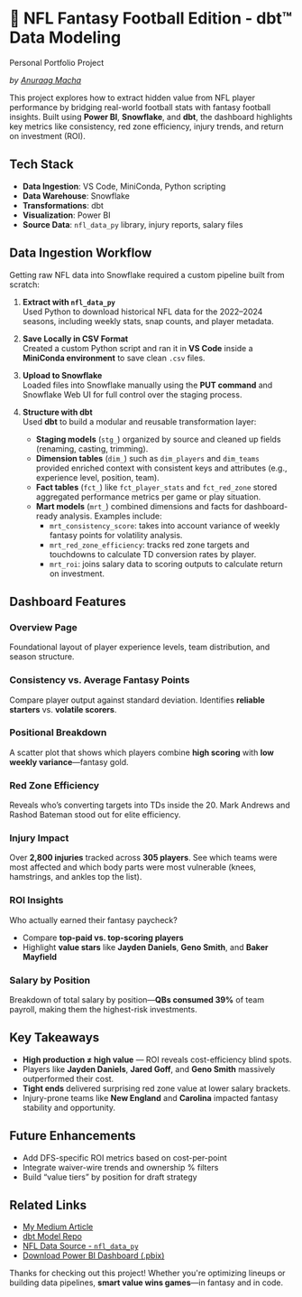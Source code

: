 # 🏈 NFL Fantasy Football Edition - dbt™ Data Modeling

Personal Portfolio Project

*by [Anuraag Macha](https://anrg-portfolio.vercel.app/)*

This project explores how to extract hidden value from NFL player performance by bridging real-world football stats with fantasy football insights. Built using **Power BI**, **Snowflake**, and **dbt**, the dashboard highlights key metrics like consistency, red zone efficiency, injury trends, and return on investment (ROI).

## Tech Stack

- **Data Ingestion**: VS Code, MiniConda, Python scripting
- **Data Warehouse**: Snowflake  
- **Transformations**: dbt  
- **Visualization**: Power BI  
- **Source Data**: `nfl_data_py` library, injury reports, salary files  

## Data Ingestion Workflow

Getting raw NFL data into Snowflake required a custom pipeline built from scratch:

1. **Extract with `nfl_data_py`**  
   Used Python to download historical NFL data for the 2022–2024 seasons, including weekly stats, snap counts, and player metadata.

2. **Save Locally in CSV Format**  
   Created a custom Python script and ran it in **VS Code** inside a **MiniConda environment** to save clean `.csv` files.

3. **Upload to Snowflake**  
   Loaded files into Snowflake manually using the **PUT command** and Snowflake Web UI for full control over the staging process.

4. **Structure with dbt**  
   Used **dbt** to build a modular and reusable transformation layer:
   - **Staging models** (`stg_`) organized by source and cleaned up fields (renaming, casting, trimming).
   - **Dimension tables** (`dim_`) such as `dim_players` and `dim_teams` provided enriched context with consistent keys and attributes (e.g., experience level, position, team).
   - **Fact tables** (`fct_`) like `fct_player_stats` and `fct_red_zone` stored aggregated performance metrics per game or play situation.
   - **Mart models** (`mrt_`) combined dimensions and facts for dashboard-ready analysis. Examples include:
     - `mrt_consistency_score`: takes into account variance of weekly fantasy points for volatility analysis.
     - `mrt_red_zone_efficiency`: tracks red zone targets and touchdowns to calculate TD conversion rates by player.
     - `mrt_roi`: joins salary data to scoring outputs to calculate return on investment.

## Dashboard Features

### Overview Page  
Foundational layout of player experience levels, team distribution, and season structure.

### Consistency vs. Average Fantasy Points  
Compare player output against standard deviation. Identifies **reliable starters** vs. **volatile scorers**.

### Positional Breakdown  
A scatter plot that shows which players combine **high scoring** with **low weekly variance**—fantasy gold.

### Red Zone Efficiency  
Reveals who’s converting targets into TDs inside the 20. Mark Andrews and Rashod Bateman stood out for elite efficiency.

### Injury Impact  
Over **2,800 injuries** tracked across **305 players**. See which teams were most affected and which body parts were most vulnerable (knees, hamstrings, and ankles top the list).

### ROI Insights  
Who actually earned their fantasy paycheck?  
- Compare **top-paid vs. top-scoring players**  
- Highlight **value stars** like **Jayden Daniels**, **Geno Smith**, and **Baker Mayfield**

### Salary by Position  
Breakdown of total salary by position—**QBs consumed 39%** of team payroll, making them the highest-risk investments.

## Key Takeaways

- **High production ≠ high value** — ROI reveals cost-efficiency blind spots.
- Players like **Jayden Daniels**, **Jared Goff**, and **Geno Smith** massively outperformed their cost.
- **Tight ends** delivered surprising red zone value at lower salary brackets.
- Injury-prone teams like **New England** and **Carolina** impacted fantasy stability and opportunity.

## Future Enhancements

- Add DFS-specific ROI metrics based on cost-per-point  
- Integrate waiver-wire trends and ownership % filters  
- Build “value tiers” by position for draft strategy

## Related Links

- [My Medium Article](https://medium.com/@macha.anrg/from-the-field-to-the-dashboard-engineering-fantasy-football-analytics-5560ff5ddd65)
- [dbt Model Repo](https://github.com/anrg-bot/nfl-fantasy-data-pipeline)
- [NFL Data Source - `nfl_data_py`](https://nfl-data-py.readthedocs.io/)
- [Download Power BI Dashboard (.pbix)](reports/dashboard.pbix)


Thanks for checking out this project! Whether you're optimizing lineups or building data pipelines, **smart value wins games**—in fantasy and in code.
